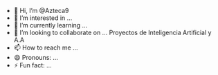 - 👋 Hi, I’m @Azteca9
- 👀 I’m interested in ...
- 🌱 I’m currently learning ...
- 💞️ I’m looking to collaborate on ... Proyectos de Inteligencia Artificial y A.A
- 📫 How to reach me ...
- 😄 Pronouns: ...
- ⚡ Fun fact: ...

<!---
Azteca9/Azteca9 is a ✨ special ✨ repository because its `README.md` (this file) appears on your GitHub profile.
You can click the Preview link to take a look at your changes.
--->
